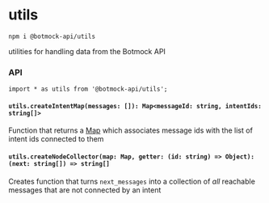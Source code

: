 # utils

```
npm i @botmock-api/utils
```

utilities for handling data from the Botmock API

### API

```
import * as utils from '@botmock-api/utils';
```

#### `utils.createIntentMap(messages: []): Map<messageId: string, intentIds: string[]>`

Function that returns a [Map](https://developer.mozilla.org/en-US/docs/Web/JavaScript/Reference/Global_Objects/Map)
which associates message ids with the list of intent ids connected to them

#### `utils.createNodeCollector(map: Map, getter: (id: string) => Object): (next: string[]) => string[]`

Creates function that turns `next_messages` into a collection of _all_ reachable
messages that are not connected by an intent
